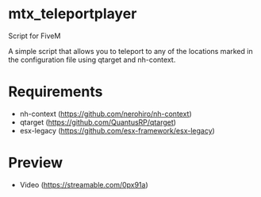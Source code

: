 # mtx_teleportplayer

Script for FiveM

A simple script that allows you to teleport to any of the locations marked in the configuration file using qtarget and nh-context.

# Requirements

- nh-context (https://github.com/nerohiro/nh-context)
- qtarget (https://github.com/QuantusRP/qtarget)
- esx-legacy (https://github.com/esx-framework/esx-legacy)

# Preview
- Video (https://streamable.com/0px91a)
